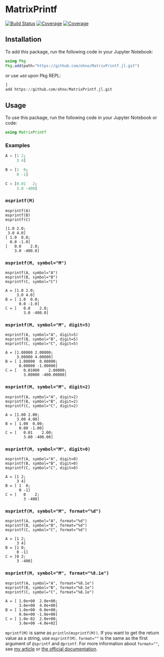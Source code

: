 # MatrixPrintf

[![Build Status](https://travis-ci.com/ohno/MatrixPrintf.jl.svg?branch=main)](https://travis-ci.com/ohno/MatrixPrintf.jl)
[![Coverage](https://codecov.io/gh/ohno/MatrixPrintf.jl/branch/main/graph/badge.svg)](https://codecov.io/gh/ohno/MatrixPrintf.jl)
[![Coverage](https://coveralls.io/repos/github/ohno/MatrixPrintf.jl/badge.svg?branch=main)](https://coveralls.io/github/ohno/MatrixPrintf.jl?branch=main)

## Installation

To add this package, run the following code in your Jupyter Notebook:

```julia
using Pkg
Pkg.add(path="https://github.com/ohno/MatrixPrintf.jl.git")
```

or use `add` upon Pkg REPL:

```julia
]
add https://github.com/ohno/MatrixPrintf.jl.git
```

## Usage

To use this package, run the following code in your Jupyter Notebook or code:

```julia
using MatrixPrintf
```

### Examples

```julia
A = [1 2;
     3 4]

B = [1  0;
     0 -1]

C = [0.01   2;
     3.0 -400]
```

### `msprintf(M)`

```julia:input
msprintf(A)
msprintf(B)
msprintf(C)
```

```julia:output
[1.0 2.0;
 3.0 4.0]
[ 1.0  0.0;
  0.0 -1.0]
[   0.0    2.0;
    3.0 -400.0]
```

### `msprintf(M, symbol="M")`

```julia:input
msprintf(A, symbol="A")
msprintf(B, symbol="B")
msprintf(C, symbol="C")
```

```julia:output
A = [1.0 2.0;
     3.0 4.0]
B = [ 1.0  0.0;
      0.0 -1.0]
C = [   0.0    2.0;
        3.0 -400.0]
```

### `msprintf(M, symbol="M", digit=5)`

```julia:input
msprintf(A, symbol="A", digit=5)
msprintf(B, symbol="B", digit=5)
msprintf(C, symbol="C", digit=5)
```

```julia:output
A = [1.00000 2.00000;
     3.00000 4.00000]
B = [ 1.00000  0.00000;
      0.00000 -1.00000]
C = [   0.01000    2.00000;
        3.00000 -400.00000]
```

### `msprintf(M, symbol="M", digit=2)`

```julia:input
msprintf(A, symbol="A", digit=2)
msprintf(B, symbol="B", digit=2)
msprintf(C, symbol="C", digit=2)
```

```julia:output
A = [1.00 2.00;
     3.00 4.00]
B = [ 1.00  0.00;
      0.00 -1.00]
C = [   0.01    2.00;
        3.00 -400.00]
```

### `msprintf(M, symbol="M", digit=0)`

```julia:input
msprintf(A, symbol="A", digit=0)
msprintf(B, symbol="B", digit=0)
msprintf(C, symbol="C", digit=0)
```

```julia:output
A = [1 2;
     3 4]
B = [ 1  0;
      0 -1]
C = [   0    2;
        3 -400]
```

### `msprintf(M, symbol="M", format="%d")`

```julia:input
msprintf(A, symbol="A", format="%d")
msprintf(B, symbol="B", format="%d")
msprintf(C, symbol="C", format="%d")
```

```julia:output
A = [1 2;
     3 4]
B = [1 0;
     0 -1]
C = [0 2;
     3 -400]
```

### `msprintf(M, symbol="M", format="%8.1e")`

```julia:input
msprintf(A, symbol="A", format="%8.1e")
msprintf(B, symbol="B", format="%8.1e")
msprintf(C, symbol="C", format="%8.1e")
```

```julia:output
A = [ 1.0e+00  2.0e+00;
      3.0e+00  4.0e+00]
B = [ 1.0e+00  0.0e+00;
      0.0e+00 -1.0e+00]
C = [ 1.0e-02  2.0e+00;
      3.0e+00 -4.0e+02]
```

`mprintf(M)` is same as `println(msprintf(M))`. If you want to get the return value as a string, use `msprintf(M)`. `format=""` is the same as the first argument of `@sprintf` and `@printf`. For more information about `format=""`, see [my article](https://zenn.dev/ohno/articles/8b35354a8140f8) or [the official documentation](https://docs.julialang.org/en/v1/stdlib/Printf/).
